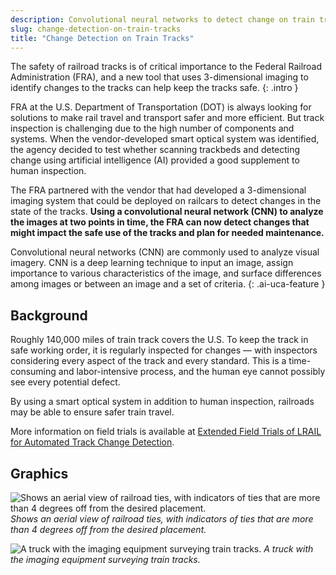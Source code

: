```yaml
---
description: Convolutional neural networks to detect change on train tracks
slug: change-detection-on-train-tracks
title: "Change Detection on Train Tracks"
---
```

The safety of railroad tracks is of critical importance to the Federal Railroad Administration (FRA), and a new tool that uses 3-dimensional imaging to identify changes to the tracks can help keep the tracks safe.
{: .intro }

FRA at the U.S. Department of Transportation (DOT) is always looking for solutions to make rail travel and transport safer and more efficient. But track inspection is challenging due to the high number of components and systems. When the vendor-developed smart optical system was identified, the agency decided to test whether scanning trackbeds and detecting change using artificial intelligence (AI) provided a good supplement to human inspection.

The FRA partnered with the vendor that had developed a 3-dimensional imaging system that could be deployed on railcars to detect changes in the state of the tracks. **Using a convolutional neural network (CNN) to analyze the images at two points in time, the FRA can now detect changes that might impact the safe use of the tracks and plan for needed maintenance.**

Convolutional neural networks (CNN) are commonly used to analyze visual imagery. CNN is a deep learning technique to input an image, assign importance to various characteristics of the image, and surface differences among images or between an image and a set of criteria.
{: .ai-uca-feature }

## Background
Roughly 140,000 miles of train track covers the U.S. To keep the track in safe working order, it is regularly inspected for changes — with inspectors considering every aspect of the track and every standard. This is a time-consuming and labor-intensive process, and the human eye cannot possibly see every potential defect. 

By using a smart optical system in addition to human inspection, railroads may be able to ensure safer train travel. 

More information on field trials is available at [Extended Field Trials of LRAIL for Automated Track Change Detection](https://railroads.dot.gov/eAbstracts/extended-field-trials-lrail-automated-track-change-detection).

## Graphics

![Shows an aerial view of railroad ties, with indicators of ties that are more than 4 degrees off from the desired placement.](../images/ai-uca-dot-change-detection1.png)
_Shows an aerial view of railroad ties, with indicators of ties that are more than 4 degrees off from the desired placement._

![A truck with the imaging equipment surveying train tracks.](../images/ai-uca-dot-change-detection2.png)
_A truck with the imaging equipment surveying train tracks._







